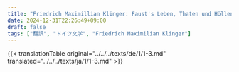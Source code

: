 ```yaml
---
title: "Friedrich Maximillian Klinger: Faust's Leben, Thaten und Höllenfahrt (1799) - 第一巻 第三章"
date: 2024-12-31T22:26:49+09:00
draft: false
tags: ["翻訳", "ドイツ文学", "Friedrich Maximilian Klinger"]
---
```


{{< translationTable original="../../../texts/de/1/1-3.md" translated="../../../texts/ja/1/1-3.md" >}}